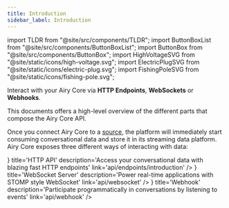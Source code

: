 ```yaml
---
title: Introduction
sidebar_label: Introduction
---
```


import TLDR from "@site/src/components/TLDR";
import ButtonBoxList from "@site/src/components/ButtonBoxList";
import ButtonBox from "@site/src/components/ButtonBox";
import HighVoltageSVG from "@site/static/icons/high-voltage.svg";
import ElectricPlugSVG from "@site/static/icons/electric-plug.svg";
import FishingPoleSVG from "@site/static/icons/fishing-pole.svg";

<TLDR>

Interact with your Airy Core via **HTTP Endpoints**, **WebSockets** or
**Webhooks**.

</TLDR>

This documents offers a high-level overview of the different parts that compose
the Airy Core API.

Once you connect Airy Core to a [source](/getting-started/glossary.md#source),
the platform will immediately start consuming conversational data and store it
in its streaming data platform. Airy Core exposes three different ways of
interacting with data:

<ButtonBoxList>
<ButtonBox
    icon={() => <HighVoltageSVG />}
    title='HTTP API'
    description='Access your conversational data with blazing fast HTTP endpoints'
    link='api/endpoints/introduction'
/>
<ButtonBox
    icon={() => <ElectricPlugSVG />}
    title='WebSocket Server'
    description='Power real-time applications with STOMP style WebSocket'
    link='api/websocket'
/>
<ButtonBox
    icon={() => <FishingPoleSVG />}
    title='Webhook'
    description='Participate programmatically in conversations by listening to events'
    link='api/webhook'
/>
</ButtonBoxList>
